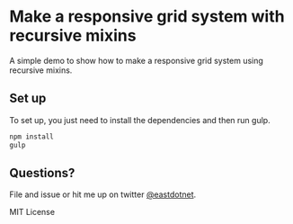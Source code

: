 Make a responsive grid system with recursive mixins
====================

A simple demo to show how to make a responsive grid system using recursive mixins.

## Set up
To set up, you just need to install the dependencies and then run gulp.

```bash
npm install
gulp
```

## Questions?

File and issue or hit me up on twitter [@eastdotnet](http://twitter.com/eastdotnet).

MIT License
